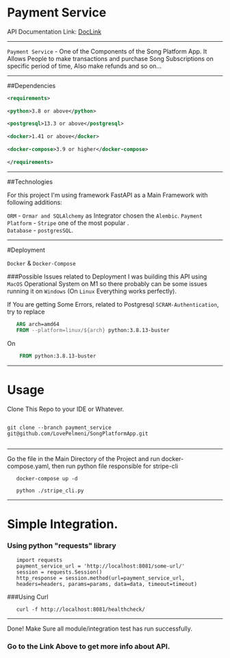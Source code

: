 # Payment Service 

API Documentation Link: [DocLink](http://localhost:8081/docs/)

--- 

`Payment Service` - One of the Components of the Song Platform App.
It Allows People to make transactions and purchase Song Subscriptions on specific period of time, Also make refunds and so on...

---
##Dependencies 
```xml
<requirements>
    
<python>3.8 or above</python>
    
<postgresql>13.3 or above</postgresql>
    
<docker>1.41 or above</docker>
    
<docker-compose>3.9 or higher</docker-compose>
    
</requirements>

```

---
##Technologies 

For this project I'm using framework FastAPI as a Main Framework with following additions:

`ORM` - `Ormar and SQLAlchemy` as Integrator chosen the `Alembic`.
`Payment Platform` - `Stripe` one of the most popular  .  
`Database` - `postgresSQL`.

---
#Deployment 

`Docker` & `Docker-Compose`

###Possible Issues related to Deployment
I was building this API using `MacOS` Operational System on M1 so there probably can be some issues running it on `Windows` (On `Linux` Everything works perfectly).

If You are getting Some Errors, related to Postgresql `SCRAM-Authentication`, try to replace 
```dockerfile 
   ARG arch=amd64
   FROM --platform=linux/${arch} python:3.8.13-buster
```
On 

```dockerfile 
    FROM python:3.8.13-buster
```
---
# Usage
Clone This Repo to your IDE or Whatever.
```commandline

git clone --branch payment_service git@github.com/LovePelmeni/SongPlatformApp.git
    
```
---

Go the file in the Main Directory of the Project and run docker-compose.yaml,
then run python file responsible for stripe-cli

```commandline 
   docker-compose up -d 
```

```commandline
   python ./stripe_cli.py
```
---
# Simple Integration.
### Using python "requests" library
```doctest
   import requests 
   payment_service_url = 'http://localhost:8081/some-url/'
   session = requests.Session()
   http_response = session.method(url=payment_service_url,
   headers=headers, params=params, data=data, timeout=timeout)
```

###Using Curl 

```commandline
   curl -f http://localhost:8081/healthcheck/
```
---
Done! Make Sure all module/integration test has run successfully. 
### Go to the Link Above to get more info about API.